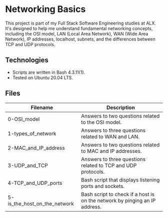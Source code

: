 # Networking Basics

This project is part of my Full Stack Software Engineering studies at ALX. It's designed to help me understand fundamental networking concepts, including the OSI model, LAN (Local Area Network), WAN (Wide Area Network), IP addresses, localhost, subnets, and the differences between TCP and UDP protocols.

## Technologies

- Scripts are written in Bash 4.3.11(1).
- Tested on Ubuntu 20.04 LTS.

## Files

| Filename                  | Description                                                     |
|---------------------------|-----------------------------------------------------------------|
| 0-OSI_model               | Answers to two questions related to the OSI model.              |
| 1-types_of_network        | Answers to three questions related to WAN and LAN.              |
| 2-MAC_and_IP_address      | Answers to two questions related to MAC and IP addresses.      |
| 3-UDP_and_TCP             | Answers to three questions related to TCP and UDP protocols.    |
| 4-TCP_and_UDP_ports       | Bash script that displays listening ports and sockets.           |
| 5-is_the_host_on_the_network | Bash script to check if a host is on the network by pinging an IP address. |
